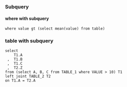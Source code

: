 ### Subquery

#### where with subquery
```
where value gt (select mean(value) from table)
```

### table with subquery
```
select 
    T1.A
 ,  T1.B
 ,  T1.C
 ,  T2.Z
from (select A, B, C from TABLE_1 where VALUE > 10) T1
left joint TABLE_2 T2
on T1.A = T2.A
```
